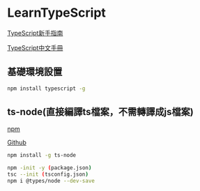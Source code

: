 # LearnTypeScript

[TypeScript新手指南](https://willh.gitbook.io/typescript-tutorial/basics)

[TypeScript中文手冊](https://typescript.bootcss.com/)

## 基礎環境設置

```bash
npm install typescript -g
```

## ts-node(直接編譯ts檔案，不需轉譯成js檔案)

[npm](https://www.npmjs.com/package/ts-node)

[Github](https://github.com/TypeStrong/ts-node)

```bash
npm install -g ts-node
```

```bash
npm -init -y (package.json)
tsc --init (tsconfig.json)
npm i @types/node --dev-save
```
